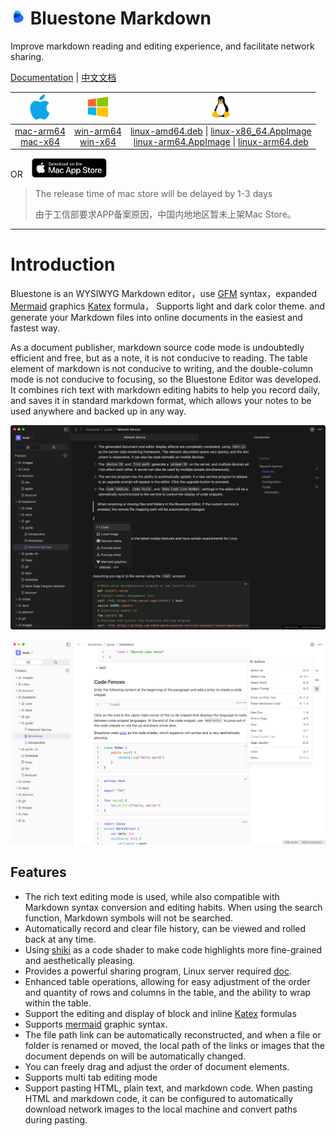 <h1><img src="resources/icon.png" width="25"/> Bluestone Markdown</h1>
Improve markdown reading and editing experience, and facilitate network sharing.

[Documentation](https://doc.bluemd.me/doc/tAfxJPwODVe4i) | [中文文档](https://doc.bluemd.me/doc/Q1vCjNmL8Dnvz)

|                                                                               <img src="docs/assets/apple.svg" width="40"/>                                                                                |                            <img src="docs/assets/windows.svg" width="40"/>                            |                                                                                                                                                                                                                   <img src="docs/assets/linux.svg" width="40"/>                                                                                                                                                                                                                   |
|:----------------------------------------------------------------------------------------------------------------------------------------------------------------------------------------------------------:|:-----------------------------------------------------------------------------------------------------:|:---------------------------------------------------------------------------------------------------------------------------------------------------------------------------------------------------------------------------------------------------------------------------------------------------------------------------------------------------------------------------------------------------------------------------------------------------------------------------------:|
| [mac-arm64](https://github.com/1943time/bluestone/releases/latest/download/Bluestone-mac-arm64.dmg) <br/>  [mac-x64](https://github.com/1943time/bluestone/releases/latest/download/Bluestone-mac-x64.dmg) | [win-arm64](https://github.com/1943time/bluestone/releases/latest/download/Bluestone-win-arm64.exe)<br/> [win-x64](https://github.com/1943time/bluestone/releases/latest/download/Bluestone-win-x64.exe) | [linux-amd64.deb](https://github.com/1943time/bluestone/releases/latest/download/Bluestone-linux-amd64.deb) \| [linux-x86_64.AppImage](https://github.com/1943time/bluestone/releases/latest/download/Bluestone-linux-x86_64.AppImage) <br/> [linux-arm64.AppImage](https://github.com/1943time/bluestone/releases/latest/download/Bluestone-linux-arm64.AppImage) \| [linux-arm64.deb](https://github.com/1943time/bluestone/releases/latest/download/Bluestone-linux-arm64.deb) |

OR  <a href="https://apps.apple.com/us/app/bluestone-markdown/id6451391474"><img src="docs/assets/mac-store.svg" style="width:120px;margin-left:10px"/></a>

> The release time of mac store will be delayed by 1-3 days
>
> 由于工信部要求APP备案原因，中国内地地区暂未上架Mac Store。

***

# Introduction
Bluestone is an WYSIWYG Markdown editor，use [GFM](https://github.github.com/gfm/) syntax，expanded [Mermaid](https://mermaid.js.org/) graphics [Katex](https://katex.org/) formula，
Supports light and dark color theme. and generate your Markdown files into online documents in the easiest and fastest way.

As a document publisher, markdown source code mode is undoubtedly efficient and free,
but as a note, it is not conducive to reading.
The table element of markdown is not conducive to writing,
and the double-column mode is not conducive to focusing,
so the Bluestone Editor was developed. It combines rich text with markdown editing habits to help you record daily,
and saves it in standard markdown format, which allows your notes to be used anywhere and backed up in any way.

![](./docs/assets/d6.png)

![](./docs/assets/d7.png)


## Features
- The rich text editing mode is used, while also compatible with Markdown syntax conversion and editing habits. When using the search function, Markdown symbols will not be searched.
- Automatically record and clear file history, can be viewed and rolled back at any time.
- Using [shiki](https://github.com/shikijs/shiki) as a code shader to make code highlights more fine-grained and aesthetically pleasing.
- Provides a powerful sharing program, Linux server required [doc](https://doc.bluemd.me/doc/tAfxJPwODVe4i#sharing-service).
- Enhanced table operations, allowing for easy adjustment of the order and quantity of rows and columns in the table, and the ability to wrap within the table.
- Support the editing and display of block and inline [Katex](https://katex.org/) formulas
- Supports [mermaid](https://mermaid.js.org/) graphic syntax.
- The file path link can be automatically reconstructed, and when a file or folder is renamed or moved, the local path of the links or images that the document depends on will be automatically changed.
- You can freely drag and adjust the order of document elements.
- Supports multi tab editing mode
- Support pasting HTML, plain text, and markdown code. When pasting HTML and markdown code, it can be configured to automatically download network images to the local machine and convert paths during pasting.
